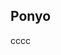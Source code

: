 ## Ponyo

<div class="p-modal">
    <div class="p-modal-dialog">
        <div class="p-modal-close"></div>
        cccc
</div>
</div>